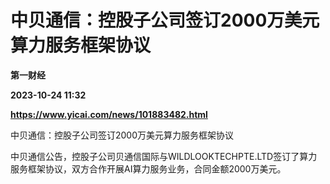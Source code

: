 # 中贝通信：控股子公司签订2000万美元算力服务框架协议
**第一财经**

**2023-10-24 11:32**

**https://www.yicai.com/news/101883482.html**

中贝通信：控股子公司签订2000万美元算力服务框架协议

中贝通信公告，控股子公司贝通信国际与WILDLOOKTECHPTE.LTD签订了算力服务框架协议，双方合作开展AI算力服务业务，合同金额2000万美元。